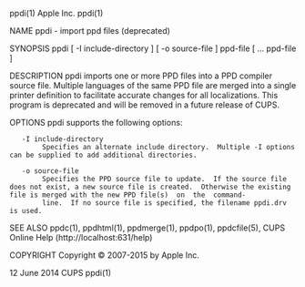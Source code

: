 ppdi(1)                                                                                         Apple Inc.                                                                                        ppdi(1)

NAME
       ppdi - import ppd files (deprecated)

SYNOPSIS
       ppdi [ -I include-directory ] [ -o source-file ] ppd-file [ ...  ppd-file ]

DESCRIPTION
       ppdi  imports  one  or more PPD files into a PPD compiler source file.  Multiple languages of the same PPD file are merged into a single printer definition to facilitate accurate changes for all
       localizations.  This program is deprecated and will be removed in a future release of CUPS.

OPTIONS
       ppdi supports the following options:

       -I include-directory
            Specifies an alternate include directory.  Multiple -I options can be supplied to add additional directories.

       -o source-file
            Specifies the PPD source file to update.  If the source file does not exist, a new source file is created.  Otherwise the existing file is merged with the new PPD file(s)  on  the  command-
            line.  If no source file is specified, the filename ppdi.drv is used.

SEE ALSO
       ppdc(1), ppdhtml(1), ppdmerge(1), ppdpo(1), ppdcfile(5), CUPS Online Help (http://localhost:631/help)

COPYRIGHT
       Copyright © 2007-2015 by Apple Inc.

12 June 2014                                                                                       CUPS                                                                                           ppdi(1)

